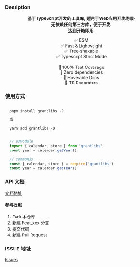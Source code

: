 ### Desription

<p align=center>
  <b>
    基于TypeScript开发的工具库, 适用于Web应用开发场景·<br/>
    无依赖任何第三方库，便于开发. <br/>
    达到开箱即用.
  </b>
</p>

<div align=center class="space-y">
  ✅ ESM <br/>
  ✅ Fast & Lightweight <br/>
  ✅ Tree-shakable <br/>
  ✅ Typescript Strict Mode <br/>
  <br>
  🙂 100% Test Coverage <br/>
  🙂 Zero dependencies <br/>
  🙂 Hoverable Docs <br/>
  🙂 TS Decorators <br/>
</div>
<p></p>

### 使用方式

```js

  pnpm install grantlibs -D

  或

  yarn add grantlibs -D


  // esModule
  import { calendar, store } from 'grantlibs'
  const year = calendar.getYear()

  // commonJs
  const { calendar, store } = require('grantlibs')
  const year = calendar.getYear()

```

### API 文档

[文档地址](https://foreverguo.github.io/grantlibs/)

#### 参与贡献

1.  Fork 本仓库
2.  新建 Feat_xxx 分支
3.  提交代码
4.  新建 Pull Request

### ISSUE 地址

[Issues](https://github.com/ForeverGuo/grantlibs/issues)
